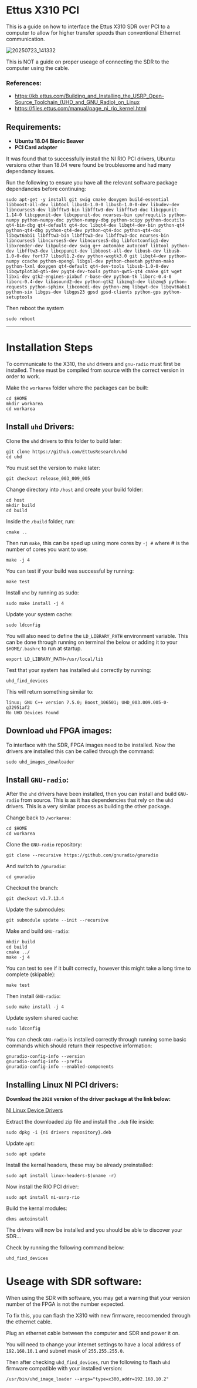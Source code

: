 # Ettus X310 PCI
This is a guide on how to interface the Ettus X310 SDR over PCI to a computer to allow for higher transfer speeds than conventional Ethernet communication.

![20250723_141332](https://github.com/user-attachments/assets/8d5df17c-d2ce-450b-85a0-76698ad5d22e)

This is NOT a guide on proper useage of connecting the SDR to the computer using the cable.

### References:

- https://kb.ettus.com/Building_and_Installing_the_USRP_Open-Source_Toolchain_(UHD_and_GNU_Radio)_on_Linux
- https://files.ettus.com/manual/page_ni_rio_kernel.html

## Requirements:

- **Ubuntu 18.04 Bionic Beaver**
- **PCI Card adapter**

It was found that to successfully install the NI RIO PCI drivers, Ubuntu versions other than 18.04 were found be troublesome and had many dependancy issues.

Run the following to ensure you have all the relevant software package dependancies before continuing:

```shell
sudo apt-get -y install git swig cmake doxygen build-essential libboost-all-dev libtool libusb-1.0-0 libusb-1.0-0-dev libudev-dev libncurses5-dev libfftw3-bin libfftw3-dev libfftw3-doc libcppunit-1.14-0 libcppunit-dev libcppunit-doc ncurses-bin cpufrequtils python-numpy python-numpy-doc python-numpy-dbg python-scipy python-docutils qt4-bin-dbg qt4-default qt4-doc libqt4-dev libqt4-dev-bin python-qt4 python-qt4-dbg python-qt4-dev python-qt4-doc python-qt4-doc libqwt6abi1 libfftw3-bin libfftw3-dev libfftw3-doc ncurses-bin libncurses5 libncurses5-dev libncurses5-dbg libfontconfig1-dev libxrender-dev libpulse-dev swig g++ automake autoconf libtool python-dev libfftw3-dev libcppunit-dev libboost-all-dev libusb-dev libusb-1.0-0-dev fort77 libsdl1.2-dev python-wxgtk3.0 git libqt4-dev python-numpy ccache python-opengl libgsl-dev python-cheetah python-mako python-lxml doxygen qt4-default qt4-dev-tools libusb-1.0-0-dev libqwtplot3d-qt5-dev pyqt4-dev-tools python-qwt5-qt4 cmake git wget libxi-dev gtk2-engines-pixbuf r-base-dev python-tk liborc-0.4-0 liborc-0.4-dev libasound2-dev python-gtk2 libzmq3-dev libzmq5 python-requests python-sphinx libcomedi-dev python-zmq libqwt-dev libqwt6abi1 python-six libgps-dev libgps23 gpsd gpsd-clients python-gps python-setuptools
```

Then reboot the system

```shell
sudo reboot
```

---
# Installation Steps

To communicate to the X310, the `uhd` drivers and `gnu-radio` must first be installed. These must be compiled from source with the correct version in order to work.

Make the `workarea` folder where the packages can be built:

```shell
cd $HOME
mkdir workarea
cd workarea
```

## Install `uhd` Drivers:

Clone the `uhd` drivers to this folder to build later:

```shell
git clone https://github.com/EttusResearch/uhd
cd uhd
```

You must set the version to make later:

```shell
git checkout release_003_009_005
```

Change directory into `/host` and create your build folder:

```shell
cd host
mkdir build
cd build
```

Inside the `/build` folder, run:

```shell
cmake ..
```

Then run `make`, this can be sped up using more cores by `-j #` where # is the number of cores you want to use:

```shell
make -j 4
```

You can test if your build was successful by running:

```shell
make test
```

Install `uhd` by running as sudo:

```shell
sudo make install -j 4
```

Update your system cache:

```shell
sudo ldconfig
```

You will also need to define the `LD_LIBRARY_PATH` environment variable. This can be done through running on terminal the below or adding it to your `$HOME/.bashrc` to run at startup.

```shell
export LD_LIBRARY_PATH=/usr/local/lib
```

Test that your system has installed `uhd` correctly by running:

```shell
uhd_find_devices
```

This will return something similar to:
```
linux; GNU C++ version 7.5.0; Boost_106501; UHD_003.009.005-0-g32951af2
No UHD Devices Found
```

## Download `uhd` FPGA images:

To interface with the SDR, FPGA images need to be installed. Now the drivers are installed this can be called through the command:

```shell
sudo uhd_images_downloader
```

## Install `GNU-radio`:

After the `uhd` drivers have been installed, then you can install and build `GNU-radio` from source. This is as it has dependencies that rely on the `uhd` drivers. This is a very similar process as building the other package.

Change back to `/workarea`:

```shell
cd $HOME
cd workarea
```

Clone the `GNU-radio` repository:

```shell
git clone --recursive https://github.com/gnuradio/gnuradio
```

And switch to `/gnuradio`:

```shell
cd gnuradio
```

Checkout the branch:

```shell
git checkout v3.7.13.4
```

Update the submodules:

```shell
git submodule update --init --recursive
```

Make and build `GNU-radio`:

```shell
mkdir build
cd build
cmake ../
make -j 4
```

You can test to see if it built correctly, however this might take a long time to complete (skipable):

```shell
make test
```

Then install `GNU-radio`:

```shell
sudo make install -j 4
```

Update system shared cache:

```shell
sudo ldconfig
```

You can check `GNU-radio` is installed correctly through running some basic commands which should return their respective information:

```shell
gnuradio-config-info --version
gnuradio-config-info --prefix
gnuradio-config-info --enabled-components
```

## Installing Linux NI PCI drivers:

**Download the `2020` version of the driver package at the link below:**

[NI Linux Device Drivers](https://www.ni.com/en-us/support/downloads/drivers/download.ni-linux-device-drivers.html)

Extract the downloaded zip file and install the `.deb` file inside:

```shell
sudo dpkg -i {ni drivers repository}.deb
```

Update `apt`:

```shell
sudo apt update
```

Install the kernal headers, these may be already preinstalled:

```shell
sudo apt install linux-headers-$(uname -r)
```

Now install the RIO PCI driver:

```shell
sudo apt install ni-usrp-rio
```

Build the kernal modules:

```shell
dkms autoinstall
```

The drivers will now be installed and you should be able to discover your SDR...

Check by running the following command below:

```shell
uhd_find_devices
```

# Useage with SDR software:

When using the SDR with software, you may get a warning that your version number of the FPGA is not the number expected.

To fix this, you can flash the X310 with new firmware, reccomended through the ethernet cable.

Plug an ethernet cable between the computer and SDR and power it on.

You will need to change your internet settings to have a local address of `192.168.10.1` and subnet mask of `255.255.255.0`.

Then after checking `uhd_find_devices`, run the following to flash `uhd` firmware compatible with your installed version:

```shell
/usr/bin/uhd_image_loader --args="type=x300,addr=192.168.10.2"
```
